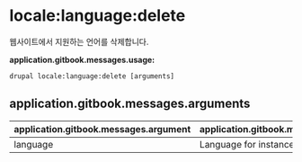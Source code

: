 # locale:language:delete
웹사이트에서 지원하는 언어를 삭제합니다.

**application.gitbook.messages.usage:**
```
drupal locale:language:delete [arguments]
```

## application.gitbook.messages.arguments
application.gitbook.messages.argument | application.gitbook.messages.details
---------|-------------
language | Language for instance es or Spanish
